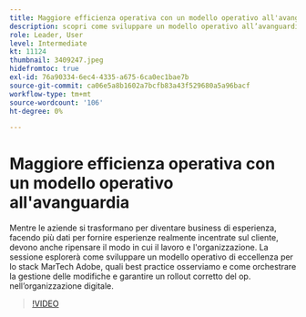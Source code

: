 ```yaml
---
title: Maggiore efficienza operativa con un modello operativo all'avanguardia
description: scopri come sviluppare un modello operativo all’avanguardia per lo stack MarTech Adobe, quali best practice osserviamo
role: Leader, User
level: Intermediate
kt: 11124
thumbnail: 3409247.jpeg
hidefromtoc: true
exl-id: 76a90334-6ec4-4335-a675-6ca0ec1bae7b
source-git-commit: ca06e5a8b1602a7bcfb83a43f529680a5a96bacf
workflow-type: tm+mt
source-wordcount: '106'
ht-degree: 0%

---
```


# Maggiore efficienza operativa con un modello operativo all&#39;avanguardia

Mentre le aziende si trasformano per diventare business di esperienza, facendo più dati per fornire esperienze realmente incentrate sul cliente, devono anche ripensare il modo in cui il lavoro e l&#39;organizzazione. La sessione esplorerà come sviluppare un modello operativo di eccellenza per lo stack MarTech Adobe, quali best practice osserviamo e come orchestrare la gestione delle modifiche e garantire un rollout corretto del op. nell’organizzazione digitale.

>[!VIDEO](https://video.tv.adobe.com/v/3409247/?quality=12&learn=on)
